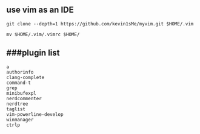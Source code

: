 ## use vim as an IDE

```
git clone --depth=1 https://github.com/kevin1sMe/myvim.git $HOME/.vim

mv $HOME/.vim/.vimrc $HOME/
```

###plugin list
---

```
a
authorinfo
clang-complete
command-t
grep
minibufexpl
nerdcommenter
nerdtree
taglist
vim-powerline-develop
winmanager
ctrlp
```
